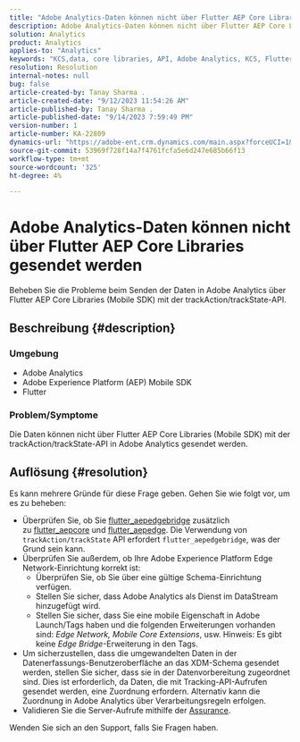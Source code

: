 ```yaml
---
title: "Adobe Analytics-Daten können nicht über Flutter AEP Core Libraries gesendet werden"
description: Adobe Analytics-Daten können nicht über Flutter AEP Core Libraries (Mobile SDK) mit der trackAction/trackState-API gesendet werden.
solution: Analytics
product: Analytics
applies-to: "Analytics"
keywords: "KCS,data, core libraries, API, Adobe Analytics, KCS, Flutter AEP, Mobile SDK, Edge Network, Mobile Core Extension, trackAction, trackState, flutter_aepedgebridge, flutter_aepcore, flutter_aepedge, Adobe Experience Platform"
resolution: Resolution
internal-notes: null
bug: false
article-created-by: Tanay Sharma .
article-created-date: "9/12/2023 11:54:26 AM"
article-published-by: Tanay Sharma .
article-published-date: "9/14/2023 7:59:49 PM"
version-number: 1
article-number: KA-22809
dynamics-url: "https://adobe-ent.crm.dynamics.com/main.aspx?forceUCI=1&pagetype=entityrecord&etn=knowledgearticle&id=6ff5471d-6351-ee11-be6f-6045bd0063aa"
source-git-commit: 53969f728f14a7f4761fcfa5e6d247e685b66f13
workflow-type: tm+mt
source-wordcount: '325'
ht-degree: 4%

---
```


# Adobe Analytics-Daten können nicht über Flutter AEP Core Libraries gesendet werden


Beheben Sie die Probleme beim Senden der Daten in Adobe Analytics über Flutter AEP Core Libraries (Mobile SDK) mit der trackAction/trackState-API.

## Beschreibung {#description}


### Umgebung

- Adobe Analytics
- Adobe Experience Platform (AEP) Mobile SDK
- Flutter


### Problem/Symptome

Die Daten können nicht über Flutter AEP Core Libraries (Mobile SDK) mit der trackAction/trackState-API in Adobe Analytics gesendet werden.


## Auflösung {#resolution}


Es kann mehrere Gründe für diese Frage geben. Gehen Sie wie folgt vor, um es zu beheben:

- Überprüfen Sie, ob Sie [flutter_aepedgebridge](https://pub.dev/packages/flutter_aepedgebridge "Folgen Sie dem Link") zusätzlich zu [flutter_aepcore](https://pub.dev/packages/flutter_aepcore "Folgen Sie dem Link") und [flutter_aepedge](https://pub.dev/packages/flutter_aepedge "Folgen Sie dem Link"). Die Verwendung von `trackAction/trackState` API erfordert `flutter_aepedgebridge`, was der Grund sein kann.
- Überprüfen Sie außerdem, ob Ihre Adobe Experience Platform Edge Network-Einrichtung korrekt ist:
   - Überprüfen Sie, ob Sie über eine gültige Schema-Einrichtung verfügen.
   - Stellen Sie sicher, dass Adobe Analytics als Dienst im DataStream hinzugefügt wird.
   - Stellen Sie sicher, dass Sie eine mobile Eigenschaft in Adobe Launch/Tags haben und die folgenden Erweiterungen vorhanden sind: *Edge Network, Mobile Core Extensions*, usw. Hinweis: Es gibt keine *Edge Bridge*-Erweiterung in den Tags.
- Um sicherzustellen, dass die umgewandelten Daten in der Datenerfassungs-Benutzeroberfläche an das XDM-Schema gesendet werden, stellen Sie sicher, dass sie in der Datenvorbereitung zugeordnet sind. Dies ist erforderlich, da Daten, die mit Tracking-API-Aufrufen gesendet werden, eine Zuordnung erfordern. Alternativ kann die Zuordnung in Adobe Analytics über Verarbeitungsregeln erfolgen.
- Validieren Sie die Server-Aufrufe mithilfe der [Assurance](https://github.com/adobe/aepsdk_flutter/tree/main/plugins/flutter_aepassurance "Folgen Sie dem Link").


Wenden Sie sich an den Support, falls Sie Fragen haben.
